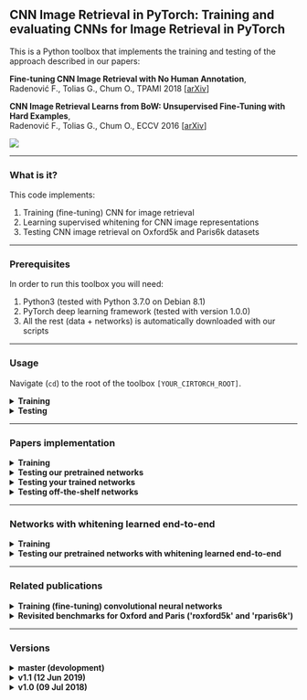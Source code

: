 ## CNN Image Retrieval in PyTorch: Training and evaluating CNNs for Image Retrieval in PyTorch

This is a Python toolbox that implements the training and testing of the approach described in our papers:


**Fine-tuning CNN Image Retrieval with No Human Annotation**,  
Radenović F., Tolias G., Chum O., 
TPAMI 2018 [[arXiv](https://arxiv.org/abs/1711.02512)]

**CNN Image Retrieval Learns from BoW: Unsupervised Fine-Tuning with Hard Examples**,  
Radenović F., Tolias G., Chum O., 
ECCV 2016 [[arXiv](http://arxiv.org/abs/1604.02426)]


<img src="http://cmp.felk.cvut.cz/cnnimageretrieval/img/cnnimageretrieval_network_medium.png" width=\textwidth/>

---

### What is it?

This code implements:

1. Training (fine-tuning) CNN for image retrieval
1. Learning supervised whitening for CNN image representations
1. Testing CNN image retrieval on Oxford5k and Paris6k datasets

---

### Prerequisites

In order to run this toolbox you will need:

1. Python3 (tested with Python 3.7.0 on Debian 8.1)
1. PyTorch deep learning framework (tested with version 1.0.0)
1. All the rest (data + networks) is automatically downloaded with our scripts

---

### Usage

Navigate (```cd```) to the root of the toolbox ```[YOUR_CIRTORCH_ROOT]```.

<details>
  <summary><b>Training</b></summary><br/>
  
  Example training script is located in ```YOUR_CIRTORCH_ROOT/cirtorch/examples/train.py```
  ```
  python3 -m cirtorch.examples.train [-h] [--training-dataset DATASET] [--no-val]
                  [--test-datasets DATASETS] [--test-whiten DATASET]
                  [--test-freq N] [--arch ARCH] [--pool POOL]
                  [--local-whitening] [--regional] [--whitening]
                  [--not-pretrained] [--loss LOSS] [--loss-margin LM]
                  [--image-size N] [--neg-num N] [--query-size N]
                  [--pool-size N] [--gpu-id N] [--workers N] [--epochs N]
                  [--batch-size N] [--optimizer OPTIMIZER] [--lr LR]
                  [--momentum M] [--weight-decay W] [--print-freq N]
                  [--resume FILENAME]
                  EXPORT_DIR
  ```

  For detailed explanation of the options run:
  ```
  python3 -m cirtorch.examples.train -h
  ```

  **Note**: Data and networks used for training and testing are automatically downloaded when using the example script.
  
</details>

<details>
  <summary><b>Testing</b></summary><br/>

  Example testing script is located in ```YOUR_CIRTORCH_ROOT/cirtorch/examples/test.py```
  ```
  python3 -m cirtorch.examples.test [-h] (--network-path NETWORK | --network-offtheshelf NETWORK)
                 [--datasets DATASETS] [--image-size N]
                 [--multiscale MULTISCALE] [--whitening WHITENING] [--gpu-id N]
  ```

  For detailed explanation of the options run:
  ```
  python3 -m cirtorch.examples.test -h
  ```

  **Note**: Data used for testing are automatically downloaded when using the example script.

</details>

---

###  Papers implementation

<details>
  <summary><b>Training</b></summary><br/>

  For example, to train our best network described in the TPAMI 2018 paper run the following command. 
  After each epoch, the fine-tuned network will be tested on the revisited Oxford and Paris benchmarks:
  ```
  python3 -m cirtorch.examples.train YOUR_EXPORT_DIR --gpu-id '0' --training-dataset 'retrieval-SfM-120k' 
              --test-datasets 'roxford5k,rparis6k' --arch 'resnet101' --pool 'gem' --loss 'contrastive' 
              --loss-margin 0.85 --optimizer 'adam' --lr 5e-7 --neg-num 5 --query-size=2000 
              --pool-size=22000 --batch-size 5 --image-size 362
  ```

  Networks can be evaluated with learned whitening after each epoch. To achieve this run the following command. 
  Note that this will significantly slow down the entire training procedure, and you can evaluate networks with learned whitening later on using the example test script.

  ```
  python3 -m cirtorch.examples.train YOUR_EXPORT_DIR --gpu-id '0' --training-dataset 'retrieval-SfM-120k' 
              --test-datasets 'roxford5k,rparis6k' --test-whiten 'retrieval-SfM-30k' 
              --arch 'resnet101' --pool 'gem' --loss 'contrastive' --loss-margin 0.85 
              --optimizer 'adam' --lr 5e-7 --neg-num 5 --query-size=2000 --pool-size=22000 
              --batch-size 5 --image-size 362
  ```

  **Note**: Adjusted (lower) learning rate is set to achieve similar performance as with [MatConvNet](https://github.com/filipradenovic/cnnimageretrieval) and [PyTorch-0.3.0](https://github.com/filipradenovic/cnnimageretrieval-pytorch/tree/v1.0) implementation of the training.

</details>

<details>
  <summary><b>Testing our pretrained networks</b></summary><br/>

  We provide the pretrained networks trained using the same parameters as in our TPAMI 2018 paper, with precomputed whitening. 
  To evaluate them run:
  ```
  python3 -m cirtorch.examples.test --gpu-id '0' --network-path 'retrievalSfM120k-resnet101-gem' 
                  --datasets 'oxford5k,paris6k,roxford5k,rparis6k' 
                  --whitening 'retrieval-SfM-120k'
                  --multiscale '[1, 1/2**(1/2), 1/2]'
  ```
  or
  ```
  python3 -m cirtorch.examples.test --gpu-id '0' --network-path 'retrievalSfM120k-vgg16-gem' 
                  --datasets 'oxford5k,paris6k,roxford5k,rparis6k' 
                  --whitening 'retrieval-SfM-120k'
                  --multiscale '[1, 1/2**(1/2), 1/2]'
  ```
  The table below shows the performance comparison of networks trained with this framework and the networks used in the paper which were trained with our [CNN Image Retrieval in MatConvNet](https://github.com/filipradenovic/cnnimageretrieval):

  | Model | Oxford | Paris | ROxf (M) | RPar (M) | ROxf (H) | RPar (H) |
  |:------|:------:|:------:|:------:|:------:|:------:|:------:|
  | VGG16-GeM (MatConvNet) | 87.9 | 87.7 | 61.9 | 69.3 | 33.7 | 44.3 |
  | VGG16-GeM (PyTorch) | 87.3 | 87.8 | 60.9 | 69.3 | 32.9 | 44.2 |
  | ResNet101-GeM (MatConvNet) | 87.8 | 92.7 | 64.7 | 77.2 | 38.5 | 56.3 |
  | ResNet101-GeM (PyTorch) | 88.2 | 92.5 | 65.4 | 76.7 | 40.1 | 55.2 |

</details>

<details>
  <summary><b>Testing your trained networks</b></summary><br/>

  To evaluate your trained network using single scale and without learning whitening:
  ```
  python3 -m cirtorch.examples.test --gpu-id '0' --network-path YOUR_NETWORK_PATH 
                  --datasets 'oxford5k,paris6k,roxford5k,rparis6k'
  ```

  To evaluate trained network using multi scale evaluation and with learned whitening as post-processing:
  ```
  python3 -m cirtorch.examples.test --gpu-id '0' --network-path YOUR_NETWORK_PATH 
                  --datasets 'oxford5k,paris6k,roxford5k,rparis6k'
                  --whitening 'retrieval-SfM-120k' 
                  --multiscale '[1, 1/2**(1/2), 1/2]'
  ```

</details>

<details>
  <summary><b>Testing off-the-shelf networks</b></summary><br/>

  Off-the-shelf networks can be evaluated as well, for example:
  ```
  python3 -m cirtorch.examples.test --gpu-id '0' --network-offtheshelf 'resnet101-gem'
                  --datasets 'oxford5k,paris6k,roxford5k,rparis6k'
                  --whitening 'retrieval-SfM-120k' 
                  --multiscale '[1, 1/2**(1/2), 1/2]'
  ```
  
</details>

---

### Networks with whitening learned end-to-end

<details>
  <summary><b>Training</b></summary><br/>
  
  Our code can be used to fine-tune networks with whitening added as an FC layer after the pooling.
  To train such a setup you should run the following commands (the performance will be evaluated every 5 epochs on `roxford5k` and `rparis6k`):
  ```
  python3 -m cirtorch.examples.train YOUR_EXPORT_DIR --gpu-id '0' --training-dataset 'retrieval-SfM-120k' 
              --loss 'triplet' --loss-margin 0.5 --optimizer 'adam' --lr 1e-6 
              --arch 'resnet50' --pool 'gem' --whitening 
              --neg-num 5 --query-size=2000 --pool-size=20000 
              --batch-size 5 --image-size 1024 --epochs 100 
              --test-datasets 'roxford5k,rparis6k' --test-freq 5 
  ```
  or
  ```
  python3 -m cirtorch.examples.train YOUR_EXPORT_DIR --gpu-id '0' --training-dataset 'retrieval-SfM-120k' 
              --loss 'triplet' --loss-margin 0.5 --optimizer 'adam' --lr 5e-7 
              --arch 'resnet101' --pool 'gem' --whitening 
              --neg-num 4 --query-size=2000 --pool-size=20000 
              --batch-size 5 --image-size 1024 --epochs 100 
              --test-datasets 'roxford5k,rparis6k' --test-freq 5 
  ```
  or
  ```
  python3 -m cirtorch.examples.train YOUR_EXPORT_DIR --gpu-id '0' --training-dataset 'retrieval-SfM-120k' 
              --loss 'triplet' --loss-margin 0.5 --optimizer 'adam' --lr 5e-7 
              --arch 'resnet152' --pool 'gem' --whitening 
              --neg-num 3 --query-size=2000 --pool-size=20000 
              --batch-size 5 --image-size 900 --epochs 100 
              --test-datasets 'roxford5k,rparis6k' --test-freq 5 
  ```
  for `ResNet50`, `ResNet101`, or `ResNet152`, respectively. 
  
  <details>
  <summary>Implementation details:</summary><br/>
  
  - Whitening FC layer is initialized in a supervised manner using our training data and off-the-shelf features.
  - Whitening FC layer is precomputed for popular architectures and pooling methods, see [imageretrievalnet.py#L50](https://github.com/filipradenovic/cnnimageretrieval-pytorch/blob/474b1fe61ff0e8a6f076ef58f7334cf33d7a3773/cirtorch/networks/imageretrievalnet.py#L50) for the full list of precomputed FC layers.
  - When whitening is added in the fine-tuning procedure, we notice that the performance is highest if the images are with a similar high-resolution at train and test time. 
  - When whitening is added, the distribution of pairwise distances changes significantly, so roughly twice larger margin should be used for contrastive loss. In this scenario, triplet loss performs slightly better. 
  - Additional tunning of hyper-parameters can be performed to achieve higher performance or faster training. Note that, in this example, `--neg-num` and `--image-size` hyper-parameters are chosen such that the training can be performed on a single GPU with `16 GB` of memory. 
    
  </details>
    
</details>

<details>
  <summary><b>Testing our pretrained networks with whitening learned end-to-end</b></summary><br/>

  We also provide our end-to-end pre-trained networks, trained both on `retrieval-SfM-120k (rSfM120k)` and [`Google Landmarks 2018 (GL18)`](https://www.kaggle.com/google/google-landmarks-dataset) train datasets.
  Whitening is learned end-to-end during the network training, so there is no need to compute it as a post-processing step, although one can do that, as well.
  For example, multi-scale evaluation of ResNet101 with GeM and whitening trained on `Google Landmarks 2018 (GL18)` dataset using high-resolution images and a triplet loss, is performed with the following script:
  ```
  python3 -m cirtorch.examples.test_e2e --gpu-id '0' --network 'gl18-tl-resnet101-gem-w' 
              --datasets 'roxford5k,rparis6k' --multiscale '[1, 2**(1/2), 1/2**(1/2)]'
  ```

  Multi-scale performance of all available pre-trained networks is given in the following table:

  | Model | ROxf (M) | RPar (M) | ROxf (H) | RPar (H) |
  |:------|:------:|:------:|:------:|:------:|
  | [rSfM120k-tl-resnet50-gem-w](http://cmp.felk.cvut.cz/cnnimageretrieval/data/networks/retrieval-SfM-120k/rSfM120k-tl-resnet50-gem-w-97bf910.pth)  | 64.7 | 76.3 | 39.0 | 54.9 |
  | [rSfM120k-tl-resnet101-gem-w](http://cmp.felk.cvut.cz/cnnimageretrieval/data/networks/retrieval-SfM-120k/rSfM120k-tl-resnet101-gem-w-a155e54.pth) | 67.8 | 77.6 | 41.7 | 56.3 |
  | [rSfM120k-tl-resnet152-gem-w](http://cmp.felk.cvut.cz/cnnimageretrieval/data/networks/retrieval-SfM-120k/rSfM120k-tl-resnet152-gem-w-f39cada.pth) | 68.8 | 78.0 | 41.3 | 57.2 |
  | [gl18-tl-resnet50-gem-w](http://cmp.felk.cvut.cz/cnnimageretrieval/data/networks/gl18/gl18-tl-resnet50-gem-w-83fdc30.pth)  | 63.6 | 78.0 | 40.9 | 57.5 |
  | [gl18-tl-resnet101-gem-w](http://cmp.felk.cvut.cz/cnnimageretrieval/data/networks/gl18/gl18-tl-resnet101-gem-w-a4d43db.pth) | 67.3 | 80.6 | 44.3 | 61.5 |
  | [gl18-tl-resnet152-gem-w](http://cmp.felk.cvut.cz/cnnimageretrieval/data/networks/gl18/gl18-tl-resnet152-gem-w-21278d5.pth) | 68.7 | 79.7 | 44.2 | 60.3 |

  **Note**: Data, networks, and whitening initialization used for training and testing are automatically downloaded when using the example scripts.
  
</details>

---

### Related publications

<details>
  <summary><b>Training (fine-tuning) convolutional neural networks</b></summary><br/>

  ```
  @article{RTC18,
   title = {Fine-tuning {CNN} Image Retrieval with No Human Annotation},
   author = {Radenovi{\'c}, F. and Tolias, G. and Chum, O.}
   journal = {TPAMI},
   year = {2018}
  }
  ```
  ```
  @inproceedings{RTC16,
   title = {{CNN} Image Retrieval Learns from {BoW}: Unsupervised Fine-Tuning with Hard Examples},
   author = {Radenovi{\'c}, F. and Tolias, G. and Chum, O.},
   booktitle = {ECCV},
   year = {2016}
  }
  ```

</details>

<details>
  <summary><b>Revisited benchmarks for Oxford and Paris ('roxford5k' and 'rparis6k')</b></summary><br/>

  ```
  @inproceedings{RITAC18,
   author = {Radenovi{\'c}, F. and Iscen, A. and Tolias, G. and Avrithis, Y. and Chum, O.},
   title = {Revisiting Oxford and Paris: Large-Scale Image Retrieval Benchmarking},
   booktitle = {CVPR},
   year = {2018}
  }
  ```
  
</details>

---

### Versions

<details>
  <summary><b>master (devolopment)</b></summary>
  
  #### [master](https://github.com/filipradenovic/cnnimageretrieval-pytorch/tree/master) (development)
  
  - Added mutli-scale performance on `roxford5k` and `rparis6k` for new pre-trained networks with end-to-end whitening, trained on both `retrieval-SfM-120` and `Google Landmarks 2018` train datasets
  - Added a new example test script without post-processing, for networks that are trained in a fully end-to-end manner, with whitening as FC layer learned during training
  - Added few things in train example: GeMmp pooling, triplet loss, small trick to handle really large batches
  - Added more pre-computed whitening options in imageretrievalnet
  - Added triplet loss 
  - Added GeM pooling with multiple parameters (one p per channel/dimensionality)
  - Added script to enable download on Windows 10 as explained in Issue [#39](https://github.com/filipradenovic/cnnimageretrieval-pytorch/issues/39), courtesy of [SongZRui](https://github.com/SongZRui)
</details>

<details>
  <summary><b>v1.1 (12 Jun 2019)</b></summary>
  
  #### [v1.1](https://github.com/filipradenovic/cnnimageretrieval-pytorch/tree/v1.1) (12 Jun 2019)
  
  - Migrated code to PyTorch 1.0.0, removed Variable, added torch.no_grad for more speed and less memory at evaluation
  - Added rigid grid regional pooling that can be combined with any global pooling method (R-MAC, R-SPoC, R-GeM)
  - Added PowerLaw normalization layer
  - Added multi-scale testing with any given set of scales, in example test script
  - Fix related to precision errors of covariance matrix estimation during whitening learning
  - Fixed minor bugs
</details>

<details>
  <summary><b>v1.0 (09 Jul 2018)</b></summary>
  
  #### [v1.0](https://github.com/filipradenovic/cnnimageretrieval-pytorch/tree/v1.0) (09 Jul 2018)
  
  - First public version
  - Compatible with PyTorch 0.3.0
</details>
